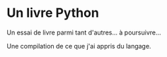 # Un livre Python

Un essai de livre parmi tant d'autres... à poursuivre...


Une compilation de ce que j'ai appris du langage.
